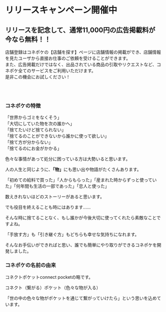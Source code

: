 # リリースキャンペーン開催中

## リリースを記念して、通常11,000円の広告掲載料が今なら無料！！

店舗登録はコネポケの【店舗を探す】ページに店舗情報の掲載ができ、店舗情報を見たユーザから直接お仕事のご依頼を受けることができます。  
また、広告掲載だけではなく、出品されている商品の引取やリクエストなど、コネポケ全てのサービスをご利用いただけます。  
是非この機会にお試しください！  

<br>
<br>

### コネポケの特徴

「世界からゴミをなくそう」  
「大切にしていた物を次の誰かへ」  
「捨てたいけど捨てられない」  
 「捨てるのことができないから誰かに使って欲しい」  
「捨て方が分からない」  
「捨てるのにお金がかかる」

色々な事情があって処分に困っている方は大勢いると思います。

人の人生と同じように、<strong>「物」</strong>にも思い出や物語がたくさんあります。

「初めての給料で買った」「人からもらった」「産まれた時からずっと使っていた」「何年間も生活の一部であった」「恋人と使った」

数えきれないほどのストーリーがあると思います。

でも役目を終えることも時にはあります......

そんな時に捨てることなく、もし誰かが今後大切に使ってくれたら素敵なことですよね。

「手放す方」も「引き継ぐ方」もどちらも幸せな気持ちになれます。

そんなお手伝いができればと思い、誰でも簡単にやり取りができるコネポケを開発しました。
<br>

### コネポケの名前の由来

コネクトポケットconnect pocketの略です。

コネクト（繋がる）ポケット（色々な物が入る）

「世の中の色々な物がポケットを通じて繋がっていけたら」という思いを込めています。
